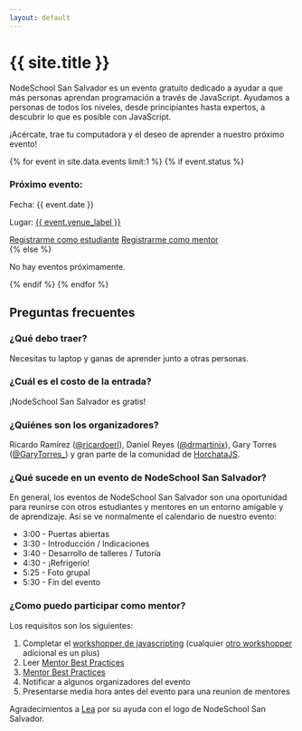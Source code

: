 ```yaml
---
layout: default
---
```


<h1 class="f2 fw7 nunito blue ma0">{{ site.title }}</h1>
<p>NodeSchool San Salvador es un evento gratuito dedicado a ayudar a que más personas aprendan programación a través de JavaScript. Ayudamos a personas de todos los niveles, desde principiantes hasta expertos, a descubrir lo que es posible con JavaScript.</p>
<p>¡Acércate, trae tu computadora y el deseo de aprender a nuestro próximo evento!</p>

<section class="mv5">
  
  {% for event in site.data.events limit:1 %}
  {% if event.status %}
  <h3 class="f4 nunito mb1">Próximo evento:</h3>
    <div class="bg-blue ph4 pv3">
    <p class="f3 mv2 white">Fecha: {{ event.date }}</p>
    <p class="f3 mv2 white">Lugar: <a class="white" href="{{ event.venue_link }}">{{ event.venue_label }}</a></p>
    <div class="db mv3">
      <a class="event-link dib f4 blue bg-white mr2 ph3 pv2" href="{{ event.attendant_link }}">Registrarme como estudiante</a>
      <a class="event-link dib f4 white bg-blue ph3 pv2" href="{{ event.mentor_link }}">Registrarme como mentor</a>
    </div>
  </div>
  {% else %}
    <p>No hay eventos próximamente.</p>
  {% endif %}
  {% endfor %}
  
</section>

<section class="mv5">
  <h2 class="f2 nunito mv0">Preguntas frecuentes</h2>
  <div class="pb3 bb b--light-gray">
    <h3 class="fw6">¿Qué debo traer?</h3>
    <p>Necesitas tu laptop y ganas de aprender junto a otras personas.</p>
  </div>
  <div class="pb3 bb b--light-gray">
    <h3 class="fw6">¿Cuál es el costo de la entrada?</h3>
    <p>¡NodeSchool San Salvador es gratis!</p>
  </div>
  <div class="pb3 bb b--light-gray">
    <h3 class="fw6">¿Quiénes son los organizadores?</h3>
    <p>Ricardo Ramírez (<a href="https://twitter.com/ricardoerl">@ricardoerl</a>), Daniel Reyes (<a href="https://twitter.com/drmartinix">@drmartinix</a>), Gary Torres (<a href="https://twitter.com/GaryTorres_">@GaryTorres_</a>) y gran parte de la comunidad de <a href="https://www.facebook.com/groups/horchatajs/">HorchataJS</a>.</p>
  </div>
  <div class="pb3 bb b--light-gray">
    <h3 class="fw6">¿Qué sucede en un evento de NodeSchool San Salvador?</h3>
    <p>En general, los eventos de NodeSchool San Salvador son una oportunidad para reunirse con otros estudiantes y mentores en un entorno amigable y de aprendizaje. Así se ve normalmente el calendario de nuestro evento:</p>
    <ul>
      <li>3:00 - Puertas abiertas</li>
      <li>3:30 - Introducción / Indicaciones</li>
      <li>3:40 - Desarrollo de talleres / Tutoría</li>
      <li>4:30 - ¡Refrigerio!</li>
      <li>5:25 - Foto grupal</li>
      <li>5:30 - Fin del evento</li>
    </ul>
  </div>
  <div class="pb3 bb b--light-gray">
    <h3 class="fw6">¿Como puedo participar como mentor?</h3>
    <p>Los requisitos son los siguientes:</p>
    <ol>
      <li>Completar el <a href="https://www.github.com/sethvincent/javascripting">workshopper de javascripting</a> (cualquier <a href="https://nodeschool.io/#workshopper-list">otro workshopper</a> adicional es un plus)</li>
      <li>Leer <a href="https://github.com/nodeschool/organizers/wiki/Event-Mentor-Best-Practices">Mentor Best Practices</a></li>
      <li><a href="https://github.com/devs-sv/codigo-de-conducta">Mentor Best Practices</a></li>
      <li>Notificar a algunos organizadores del evento</li>
      <li>Presentarse media hora antes del evento para una reunion de mentores</li>
    </ol>
  </div>
</section>

<section class="mv5">
  <p>Agradecimientos a <a href="https://www.behance.net/leae10">Lea</a> por su ayuda con el logo de NodeSchool San Salvador.</p>
</section>